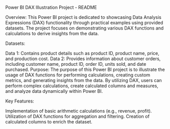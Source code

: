 Power BI DAX Illustration Project - README

Overview:
This Power BI project is dedicated to showcasing Data Analysis Expressions (DAX) functionality through practical examples using provided datasets. The project focuses on demonstrating various DAX functions and calculations to derive insights from the data.

Datasets:

Data 1: Contains product details such as product ID, product name, price, and production cost.
Data 2: Provides information about customer orders, including customer name, product ID, order ID, units sold, and date purchased.
Purpose:
The purpose of this Power BI project is to illustrate the usage of DAX functions for performing calculations, creating custom metrics, and generating insights from the data. By utilizing DAX, users can perform complex calculations, create calculated columns and measures, and analyze data dynamically within Power BI.

Key Features:

Implementation of basic arithmetic calculations (e.g., revenue, profit).
Utilization of DAX functions for aggregation and filtering.
Creation of calculated columns to enrich the dataset.
